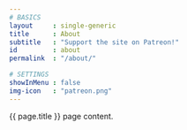 ```yaml
---
# BASICS
layout     : single-generic
title      : About
subtitle   : "Support the site on Patreon!"
id         : about
permalink  : "/about/"

# SETTINGS
showInMenu : false
img-icon   : "patreon.png"
---
```


{{ page.title }} page content.